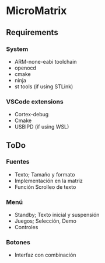 # MicroMatrix

## Requirements

### System

- ARM-none-eabi toolchain
- openocd
- cmake
- ninja
- st tools (if using STLink)

### VSCode extensions

- Cortex-debug
- Cmake
- USBIPD (if using WSL)

## ToDo

### Fuentes

- Texto; Tamaño y formato
- Implementación en la matriz
- Función Scrolleo de texto

### Menú

- Standby; Texto inicial y suspensión
- Juegos; Selección, Demo
- Controles

### Botones

- Interfaz con combinación

